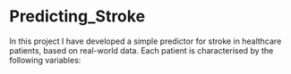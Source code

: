 # Predicting_Stroke
In this project I have developed a simple predictor for stroke in healthcare patients, based on real-world data. Each patient is characterised by the following variables:

